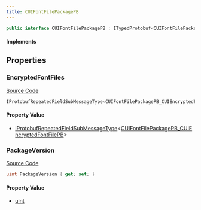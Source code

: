 ```yaml
---
title: CUIFontFilePackagePB
---
```


```csharp
public interface CUIFontFilePackagePB : ITypedProtobuf<CUIFontFilePackagePB>, INativeHandle
```

#### Implements

## Properties

### EncryptedFontFiles

[Source Code](https://github.com/swiftly-solution/swiftlys2/blob/beta/managed/src/SwiftlyS2.Generated/Protobufs/Interfaces/CUIFontFilePackagePB.cs#L16)

```csharp
IProtobufRepeatedFieldSubMessageType<CUIFontFilePackagePB_CUIEncryptedFontFilePB> EncryptedFontFiles { get; }
```

#### Property Value

- [IProtobufRepeatedFieldSubMessageType](/docs/api/shared/netmessages/iprotobufrepeatedfieldsubmessagetype-1)<[CUIFontFilePackagePB_CUIEncryptedFontFilePB](/docs/api/shared/protobufdefinitions/cuifontfilepackagepb_cuiencryptedfontfilepb)>

### PackageVersion

[Source Code](https://github.com/swiftly-solution/swiftlys2/blob/beta/managed/src/SwiftlyS2.Generated/Protobufs/Interfaces/CUIFontFilePackagePB.cs#L13)

```csharp
uint PackageVersion { get; set; }
```

#### Property Value

- [uint](https://learn.microsoft.com/dotnet/api/system.uint32)

